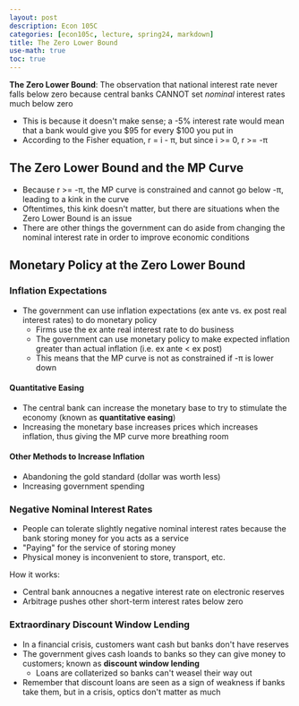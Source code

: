 ```yaml
---
layout: post
description: Econ 105C
categories: [econ105c, lecture, spring24, markdown]
title: The Zero Lower Bound
use-math: true
toc: true
---
```


**The Zero Lower Bound**: The observation that national interest rate never falls below zero because central banks CANNOT set *nominal* interest rates much below zero
- This is because it doesn't make sense; a -5% interest rate would mean that a bank would give you $95 for every $100 you put in
- According to the Fisher equation, r = i - π, but since i >= 0, r >= -π

## The Zero Lower Bound and the MP Curve

- Because r >= -π, the MP curve is constrained and cannot go below -π, leading to a kink in the curve
- Oftentimes, this kink doesn't matter, but there are situations when the Zero Lower Bound is an issue
- There are other things the government can do aside from changing the nominal interest rate in order to improve economic conditions

## Monetary Policy at the Zero Lower Bound

### Inflation Expectations

- The government can use inflation expectations (ex ante vs. ex post real interest rates) to do monetary policy
    - Firms use the ex ante real interest rate to do business
    - The government can use monetary policy to make expected inflation greater than actual inflation (i.e. ex ante < ex post)
    - This means that the MP curve is not as constrained if -π is lower down

#### Quantitative Easing

- The central bank can increase the monetary base to try to stimulate the economy (known as **quantitative easing**)
- Increasing the monetary base increases prices which increases inflation, thus giving the MP curve more breathing room

#### Other Methods to Increase Inflation

- Abandoning the gold standard (dollar was worth less)
- Increasing government spending

### Negative Nominal Interest Rates

- People can tolerate slightly negative nominal interest rates because the bank storing money for you acts as a service
- "Paying" for the service of storing money
- Physical money is inconvenient to store, transport, etc.

How it works:

- Central bank annoucnes a negative interest rate on electronic reserves
- Arbitrage pushes other short-term interest rates below zero

### Extraordinary Discount Window Lending

- In a financial crisis, customers want cash but banks don't have reserves
- The government gives cash loands to banks so they can give money to customers; known as **discount window lending**
    - Loans are collaterized so banks can't weasel their way out
- Remember that discount loans are seen as a sign of weakness if banks take them, but in a crisis, optics don't matter as much